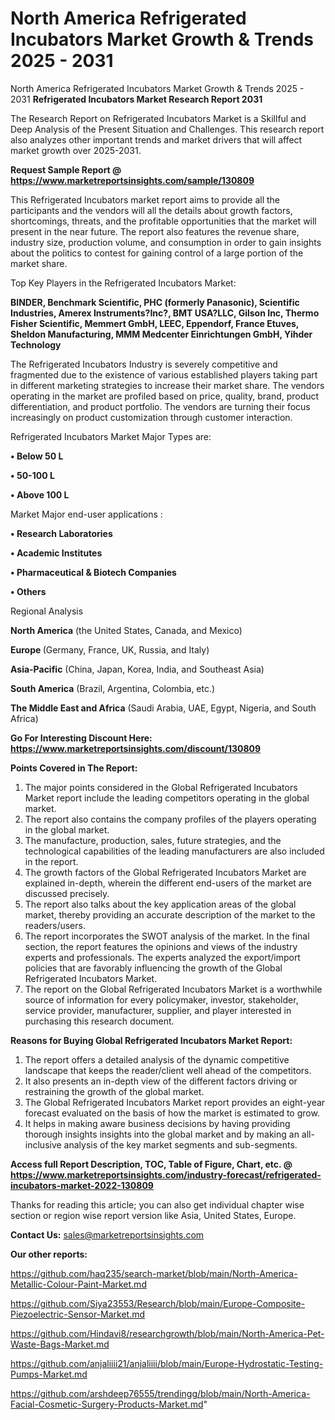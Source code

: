 # North America Refrigerated Incubators Market Growth & Trends 2025 - 2031
North America Refrigerated Incubators Market Growth & Trends 2025 - 2031
<strong>Refrigerated Incubators Market Research Report 2031</strong>

The Research Report on Refrigerated Incubators Market is a Skillful and Deep Analysis of the Present Situation and Challenges. This research report also analyzes other important trends and market drivers that will affect market growth over 2025-2031.

<strong>Request Sample Report @ <a href=https://www.marketreportsinsights.com/sample/130809>https://www.marketreportsinsights.com/sample/130809</a></strong>

This Refrigerated Incubators market report aims to provide all the participants and the vendors will all the details about growth factors, shortcomings, threats, and the profitable opportunities that the market will present in the near future. The report also features the revenue share, industry size, production volume, and consumption in order to gain insights about the politics to contest for gaining control of a large portion of the market share.

Top Key Players in the Refrigerated Incubators Market:

<strong>BINDER, Benchmark Scientific, PHC (formerly Panasonic), Scientific Industries, Amerex Instruments?Inc?, BMT USA?LLC, Gilson Inc, Thermo Fisher Scientific, Memmert GmbH, LEEC, Eppendorf, France Etuves, Sheldon Manufacturing, MMM Medcenter Einrichtungen GmbH, Yihder Technology</strong>

The Refrigerated Incubators Industry is severely competitive and fragmented due to the existence of various established players taking part in different marketing strategies to increase their market share. The vendors operating in the market are profiled based on price, quality, brand, product differentiation, and product portfolio. The vendors are turning their focus increasingly on product customization through customer interaction.

Refrigerated Incubators Market Major Types are:

<strong>• Below 50 L

• 50-100 L

• Above 100 L</strong>

Market Major end-user applications :

<strong>• Research Laboratories

• Academic Institutes

• Pharmaceutical & Biotech Companies

• Others</strong>

Regional Analysis

</u><strong><b>North America</b></strong> (the United States, Canada, and Mexico)

<strong><b>Europe </b></strong>(Germany, France, UK, Russia, and Italy)

<strong><b>Asia-Pacific</b></strong> (China, Japan, Korea, India, and Southeast Asia)

<strong><b>South America</b></strong> (Brazil, Argentina, Colombia, etc.)

<strong><b>The Middle East and Africa</b></strong> (Saudi Arabia, UAE, Egypt, Nigeria, and South Africa)

<strong>Go For Interesting Discount Here: <a href=https://www.marketreportsinsights.com/discount/130809>https://www.marketreportsinsights.com/discount/130809</a></strong>

<strong>Points Covered in The Report:</strong>
<ol>
  <li>The major points considered in the Global Refrigerated Incubators Market report include the leading competitors operating in the global market.</li>
  <li>The report also contains the company profiles of the players operating in the global market.</li>
  <li>The manufacture, production, sales, future strategies, and the technological capabilities of the leading manufacturers are also included in the report.</li>
  <li>The growth factors of the Global Refrigerated Incubators Market are explained in-depth, wherein the different end-users of the market are discussed precisely.</li>
  <li>The report also talks about the key application areas of the global market, thereby providing an accurate description of the market to the readers/users.</li>
  <li>The report incorporates the SWOT analysis of the market. In the final section, the report features the opinions and views of the industry experts and professionals. The experts analyzed the export/import policies that are favorably influencing the growth of the Global Refrigerated Incubators Market.</li>
  <li>The report on the Global Refrigerated Incubators Market is a worthwhile source of information for every policymaker, investor, stakeholder, service provider, manufacturer, supplier, and player interested in purchasing this research document.</li>
</ol>
<strong>Reasons for Buying Global Refrigerated Incubators Market Report:</strong>

<ol>
  <li>The report offers a detailed analysis of the dynamic competitive landscape that keeps the reader/client well ahead of the competitors.</li>
  <li>It also presents an in-depth view of the different factors driving or restraining the growth of the global market.</li>
  <li>The Global Refrigerated Incubators Market report provides an eight-year forecast evaluated on the basis of how the market is estimated to grow.</li>
  <li>It helps in making aware business decisions by having providing thorough insights insights into the global market and by making an all-inclusive analysis of the key market segments and sub-segments.</li>
</ol>
<strong>Access full Report Description, TOC, Table of Figure, Chart, etc. @ <a href=https://www.marketreportsinsights.com/industry-forecast/refrigerated-incubators-market-2022-130809>https://www.marketreportsinsights.com/industry-forecast/refrigerated-incubators-market-2022-130809</a></strong>


Thanks for reading this article; you can also get individual chapter wise section or region wise report version like Asia, United States, Europe.

<strong>Contact Us:</strong>
sales@marketreportsinsights.com

<strong>Our other reports:</strong>

<a href=https://github.com/haq235/search-market/blob/main/North-America-Metallic-Colour-Paint-Market.md>https://github.com/haq235/search-market/blob/main/North-America-Metallic-Colour-Paint-Market.md</a>

<a href=https://github.com/Siya23553/Research/blob/main/Europe-Composite-Piezoelectric-Sensor-Market.md>https://github.com/Siya23553/Research/blob/main/Europe-Composite-Piezoelectric-Sensor-Market.md</a>

<a href=https://github.com/Hindavi8/researchgrowth/blob/main/North-America-Pet-Waste-Bags-Market.md>https://github.com/Hindavi8/researchgrowth/blob/main/North-America-Pet-Waste-Bags-Market.md</a>

<a href=https://github.com/anjaliiii21/anjaliiii/blob/main/Europe-Hydrostatic-Testing-Pumps-Market.md>https://github.com/anjaliiii21/anjaliiii/blob/main/Europe-Hydrostatic-Testing-Pumps-Market.md</a>

<a href=https://github.com/arshdeep76555/trendingg/blob/main/North-America-Facial-Cosmetic-Surgery-Products-Market.md>https://github.com/arshdeep76555/trendingg/blob/main/North-America-Facial-Cosmetic-Surgery-Products-Market.md</a>"

